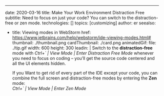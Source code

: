 ---
date: 2020-03-16
title: Make Your Work Environment Distraction Free
subtitle: Need to focus on just your code? You can switch to the distraction-free or zen mode.
technologies: []
topics: [customizing]
author: er
seealso:
- title: Viewing modes in WebStorm
  href: https://www.jetbrains.com/help/webstorm/ide-viewing-modes.html#
thumbnail: ./thumbnail.png
cardThumbnail: ./card.png
animatedGif:
    file: ./tip.gif
    width: 600
    height: 300
leadin: |
  Switch to the **distraction-free** mode with *Ctrl+` | View Mode | Enter Distraction Free Mode* 
  whenever you need to focus on coding – you’ll get the source code centered and 
  all the UI elements hidden. 
  
  If you Want to get rid of every part of the IDE except your code, you can combine the 
  full screen and distraction-free modes by entering the **Zen** mode:  
  *Ctrl+` | View Mode | Enter Zen Mode*

